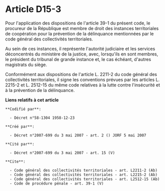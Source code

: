 # Article D15-3

Pour l'application des dispositions de l'article 39-1 du présent code, le procureur de la République est membre de droit des
instances territoriales de coopération pour la prévention de la délinquance mentionnées par le code général des collectivités
territoriales. 

Au sein de ces instances, il représente l'autorité judiciaire et les services déconcentrés du ministère de la justice, avec,
lorsqu'ils en sont membres, le président du tribunal de grande instance et, le cas échéant, d'autres magistrats du siège. 

Conformément aux dispositions de l'article L. 2211-2 du code général des collectivités territoriales, il signe les
conventions prévues par les articles L. 2215-2 et L. 2512-15 du même code relatives à la lutte contre l'insécurité et à la
prévention de la délinquance.

**Liens relatifs à cet article**

	**Codifié par**:

	  - Décret n°58-1304 1958-12-23

	**Créé par**:

	  - Décret n°2007-699 du 3 mai 2007 - art. 2 () JORF 5 mai 2007

	**Cité par**:

	  - Décret n°2007-699 du 3 mai 2007 - art. 15 (V)

	**Cite**:

	  - Code général des collectivités territoriales - art. L2211-2 (Ab)
	  - Code général des collectivités territoriales - art. L2215-2 (Ab)
	  - Code général des collectivités territoriales - art. L2512-15 (Ab)
	  - Code de procédure pénale - art. 39-1 (V)
